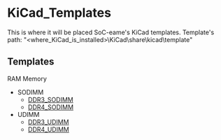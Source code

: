 # KiCad_Templates
This is where it will be placed SoC-eame's KiCad templates.
Template's path: "<where_KiCad_is_installed>\KiCad\share\kicad\template\"

## Templates
RAM Memory
- SODIMM
    - [DDR3_SODIMM](/DDR3_SODIMM)
    - [DDR4_SODIMM](/DDR4_SODIMM)
- UDIMM
    - [DDR3_UDIMM](/DDR3_UDIMM)
    - [DDR4_UDIMM](/DDR4_UDIMM)


